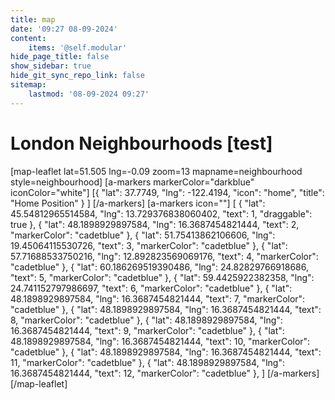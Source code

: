 ```yaml
---
title: map
date: '09:27 08-09-2024'
content:
    items: '@self.modular'
hide_page_title: false
show_sidebar: true
hide_git_sync_repo_link: false
sitemap:
    lastmod: '08-09-2024 09:27'
---
```


# London Neighbourhoods [test]
[map-leaflet lat=51.505 lng=-0.09 zoom=13 mapname=neighbourhood style=neighbourhood]
[a-markers markerColor="darkblue"
iconColor="white"]
[{ "lat": 37.7749, "lng": -122.4194, "icon": "home", "title": "Home Position" } ]
[/a-markers]
[a-markers icon=""]
[
{ "lat": 45.54812965514584,  "lng": 13.729376838060402, "text": 1, "draggable": true  },
{ "lat":  48.1898929897584,  "lng": 16.3687454821444, "text": 2, "markerColor": "cadetblue" },
{ "lat":  51.75413862106606,  "lng": 19.45064115530726, "text": 3, "markerColor": "cadetblue" },
{ "lat":  57.71688533750216,  "lng": 12.892823569069176, "text": 4, "markerColor": "cadetblue" },
{ "lat":  60.186269519390486,  "lng": 24.82829766918686, "text": 5, "markerColor": "cadetblue" },
{ "lat":  59.4425922382358,  "lng": 24.741152797986697, "text": 6, "markerColor": "cadetblue" },
{ "lat":  48.1898929897584,  "lng": 16.3687454821444, "text": 7, "markerColor": "cadetblue" },
{ "lat":  48.1898929897584,  "lng": 16.3687454821444, "text": 8, "markerColor": "cadetblue" },
{ "lat":  48.1898929897584,  "lng": 16.3687454821444, "text": 9, "markerColor": "cadetblue" },
{ "lat":  48.1898929897584,  "lng": 16.3687454821444, "text": 10, "markerColor": "cadetblue" },
{ "lat":  48.1898929897584,  "lng": 16.3687454821444, "text": 11, "markerColor": "cadetblue" },
{ "lat":  48.1898929897584,  "lng": 16.3687454821444, "text": 12, "markerColor": "cadetblue" },
]
[/a-markers]
[/map-leaflet]